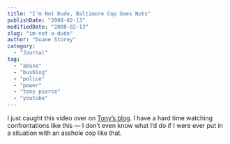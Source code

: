 ```yaml
---
title: "I'm Not Dude, Baltimore Cop Goes Nuts"
publishDate: "2008-02-13"
modifiedDate: "2008-02-13"
slug: "im-not-a-dude"
author: "Duane Storey"
category:
  - "Journal"
tag:
  - "abuse"
  - "busblog"
  - "police"
  - "power"
  - "tony pierce"
  - "youtube"
---
```


I just caught this video over on [Tony’s blog](http://www.tonypierce.com/blog/bloggy.htm). I have a hard time watching confrontations like this — I don’t even know what I’d do if I were ever put in a situation with an asshole cop like that.